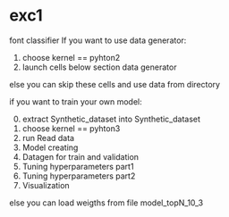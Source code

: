 # exc1
font classifier
If you want to use data generator:

  1) choose kernel == pyhton2
  2) launch cells below section data generator
  
else you can skip these cells and use data from directory

if you want to train your own model:

  0) extract Synthetic_dataset into Synthetic_dataset
  1) choose kernel == pyhton3
  2) run Read data
  3) Model creating
  4) Datagen for train and validation
  5) Tuning hyperparameters part1
  6) Tuning hyperparameters part2
  7) Visualization
  
  else you can load weigths from file model_topN_10_3

